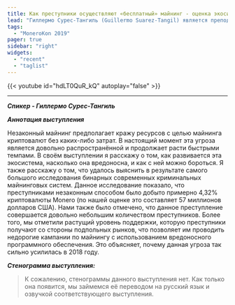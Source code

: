 ```yaml
---
title: Как преступники осуществляют «бесплатный» майнинг - оценка экосистемы вредоносного программного обеспечения для майнинга криптовалют​
lead: "Гиллермо Сурес-Тангиль (Guillermo Suarez-Tangil) является преподавателем (доцентом) в Королевском колледже Лондона (KCL). Он проводит исследования в области системной безопасности, анализа и обнаружения вредоносного программного обеспечения. Также его интересуют вопросы, связанные с обнаружением и предотвращения мошенничества посредством массового маркетинга (MMF), а также с безопасностью и анонимностью в социальных сетях."
tags:
  - "MoneroKon 2019"
pager: true
sidebar: "right"
widgets:
  - "recent"
  - "taglist"
---
```


{{< youtube id="hdLT0QuR_kQ" autoplay="false" >}}

---

_**Спикер - Гиллермо Сурес-Тангиль**_

_**Аннотация выступления**_

Незаконный майнинг предполагает кражу ресурсов с целью майнинга криптовалют без каких-либо затрат. В настоящий момент эта угроза является довольно распространённой и продолжает расти быстрыми темпами. В своём выступлении я расскажу о том, как развивается эта экосистема, насколько она вредоносна, и как с ней можно бороться. Я также расскажу о том, что удалось выяснить в результате самого большого исследования бинарных современных криминальных майнинговых систем. Данное исследование показало, что преступниками незаконным способом было добыто примерно 4,32% криптовалюты Monero (по нашей оценке это составляет 57 миллионов долларов США). Нами также было отмечено, что данное преступление совершается довольно небольшим количеством преступников. Более того, мы отметили растущий уровень поддержки, которую преступники получают со стороны подпольных рынков, что позволяет им проводить недорогие кампании по майнингу с использованием вредоносного программного обеспечения. Это объясняет, почему данная угроза так сильно усилилась в 2018 году.

_**Стенограмма выступления:**_

> К сожалению, стенограммы данного выступления нет. Как только она появится, мы займемся её переводом на русский язык и озвучкой соответствующего выступления.
